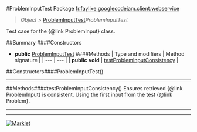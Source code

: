 #ProblemInputTest
Package [fr.faylixe.googlecodejam.client.webservice](README.md)<br>

> *Object* > [ProblemInputTest](ProblemInputTest.md)*ProblemInputTest*

Test case for the {@link ProblemInput} class.

##Summary
####Constructors
* **public** [ProblemInputTest](#probleminputtest)
####Methods
| Type and modifiers | Method signature |
| --- | --- |
| **public** **void** | [testProblemInputConsistency](#testprobleminputconsistency) |

##Constructors####ProblemInputTest()


---


##Methods####testProblemInputConsistency()
Ensures retrieved {@link ProblemInput}
 is consistent. Using the first input from
 the test {@link Problem}.

---

---

[![Marklet](https://img.shields.io/badge/Generated%20by-Marklet-green.svg)](https://github.com/Faylixe/marklet)